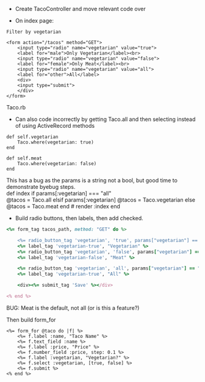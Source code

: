 - Create TacoController and move relevant code over 

- On index page:

```
Filter by vegetarian

<form action="/tacos" method="GET">
    <input type="radio" name="vegetarian" value="true">
    <label for="male">Only Vegetarian</label><br>
    <input type="radio" name="vegetarian" value="false">
    <label for="female">Only Meat</label><br>
    <input type="radio" name="vegetarian" value="all">
    <label for="other">All</label>
    <div>
    <input type="submit">
    </div>
</form>
```
Taco.rb

- Can also code incorrectly by getting Taco.all and then selecting instead of using ActiveRecord methods
```
def self.vegetarian
    Taco.where(vegetarian: true)
end

def self.meat
    Taco.where(vegetarian: false)
end
```

This has a bug as the params is a string not a bool, but good time to demonstrate byebug steps.  
    def index
        if params[:vegetarian] === "all"    
            @tacos = Taco.all
        elsif params[:vegetarian]
            @tacos = Taco.vegetarian
        else
            @tacos = Taco.meat
        end
        # render :index
    end


- Build radio buttons, then labels, then add checked.
```rb
<%= form_tag tacos_path, method: "GET" do %>

    <%= radio_button_tag 'vegetarian', 'true', params["vegetarian"] == "true" %>
    <%= label_tag 'vegetarian-true', "Vegetarian" %>
    <%= radio_button_tag 'vegetarian', 'false', params["vegetarian"] == "false" %>
    <%= label_tag 'vegetarian-false', "Meat" %>

    <%= radio_button_tag 'vegetarian', 'all', params["vegetarian"] == "all" %>
    <%= label_tag 'vegetarian-true', "All" %>

    <div><%= submit_tag 'Save' %></div>

<% end %>
```
BUG:  Meat is the default, not all (or is this a feature?)


Then build form_for

```
<%= form_for @taco do |f| %>
    <%= f.label :name, "Taco Name" %>
    <%= f.text_field :name %>
    <%= f.label :price, "Price" %>
    <%= f.number_field :price, step: 0.1 %>
    <%= f.label :vegetarian, "Vegetarian?" %>
    <%= f.select :vegetarian, [true, false] %>
    <%= f.submit %>
<% end %>
```
